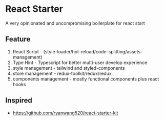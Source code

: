 # React Starter

A very opinionated and uncompromising boilerplate for react start

## Feature

1. React Script - (style-loader/hot-reload/code-splitting/assets-management)
2. Type Hint  - Typescript for better multi-user develop experience
3. style management - tailwind and styled-components
4. store management - redux-toolkit/redux/redux
5. components management - mostly functional components plus react hooks

## Inspired

- https://github.com/ryanwang520/react-starter-kit


